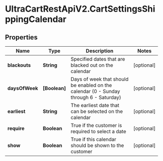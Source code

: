 # UltraCartRestApiV2.CartSettingsShippingCalendar

## Properties
Name | Type | Description | Notes
------------ | ------------- | ------------- | -------------
**blackouts** | **String** | Specified dates that are blacked out on the calendar | [optional] 
**daysOfWeek** | **[Boolean]** | Days of week that should be enabled on the calendar (0 - Sunday through 6 - Saturday) | [optional] 
**earliest** | **String** | The earliest date that can be selected on the calendar | [optional] 
**require** | **Boolean** | True if the customer is required to select a date | [optional] 
**show** | **Boolean** | True if this calendar should be shown to the customer | [optional] 


